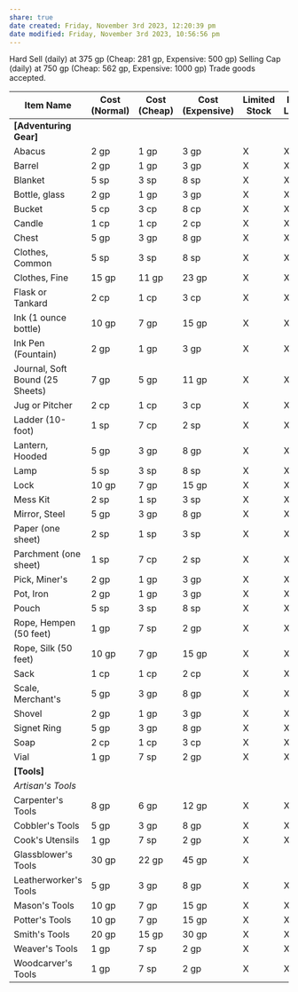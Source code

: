 ```yaml
---
share: true
date created: Friday, November 3rd 2023, 12:20:39 pm
date modified: Friday, November 3rd 2023, 10:56:56 pm
---
```


Hard Sell (daily) at 375 gp (Cheap: 281 gp, Expensive: 500 gp) 
Selling Cap (daily) at 750 gp (Cheap: 562 gp, Expensive: 1000 gp) 
Trade goods accepted.

| Item Name                       | Cost (Normal) | Cost (Cheap) | Cost (Expensive) | Limited Stock | Rural Locale | Urban Locale | Premium Locale |
| ------------------------------- | ------------- | ------------ | ---------------- | ------------- | ------------ | ------------ | -------------- |
| **[Adventuring Gear]**          |               |              |                  |               |              |              |                |
| Abacus                          | 2 gp          | 1 gp         | 3 gp             | X             | X            | X            | X              |
| Barrel                          | 2 gp          | 1 gp         | 3 gp             | X             | X            | X            | X              |
| Blanket                         | 5 sp          | 3 sp         | 8 sp             | X             | X            | X            | X              |
| Bottle, glass                   | 2 gp          | 1 gp         | 3 gp             | X             | X            | X            | X              |
| Bucket                          | 5 cp          | 3 cp         | 8 cp             | X             | X            | X            | X              |
| Candle                          | 1 cp          | 1 cp         | 2 cp             | X             | X            | X            | X              |
| Chest                           | 5 gp          | 3 gp         | 8 gp             | X             | X            | X            | X              |
| Clothes, Common                 | 5 sp          | 3 sp         | 8 sp             | X             | X            | X            | X              |
| Clothes, Fine                   | 15 gp         | 11 gp        | 23 gp            | X             | X            | X            | X              |
| Flask or Tankard                | 2 cp          | 1 cp         | 3 cp             | X             | X            | X            | X              |
| Ink (1 ounce bottle)            | 10 gp         | 7 gp         | 15 gp            | X             | X            | X            | X              |
| Ink Pen (Fountain)              | 2 gp          | 1 gp         | 3 gp             | X             | X            | X            | X              |
| Journal, Soft Bound (25 Sheets) | 7 gp          | 5 gp         | 11 gp            | X             | X            | X            | X              |
| Jug or Pitcher                  | 2 cp          | 1 cp         | 3 cp             | X             | X            | X            | X              |
| Ladder (10-foot)                | 1 sp          | 7 cp         | 2 sp             | X             | X            | X            | X              |
| Lantern, Hooded                 | 5 gp          | 3 gp         | 8 gp             | X             | X            | X            | X              |
| Lamp                            | 5 sp          | 3 sp         | 8 sp             | X             | X            | X            | X              |
| Lock                            | 10 gp         | 7 gp         | 15 gp            | X             | X            | X            | X              |
| Mess Kit                        | 2 sp          | 1 sp         | 3 sp             | X             | X            | X            | X              |
| Mirror, Steel                   | 5 gp          | 3 gp         | 8 gp             | X             | X            | X            | X              |
| Paper (one sheet)               | 2 sp          | 1 sp         | 3 sp             | X             | X            | X            | X              |
| Parchment (one sheet)           | 1 sp          | 7 cp         | 2 sp             | X             | X            | X            | X              |
| Pick, Miner's                   | 2 gp          | 1 gp         | 3 gp             | X             | X            | X            | X              |
| Pot, Iron                       | 2 gp          | 1 gp         | 3 gp             | X             | X            | X            | X              |
| Pouch                           | 5 sp          | 3 sp         | 8 sp             | X             | X            | X            | X              |
| Rope, Hempen (50 feet)          | 1 gp          | 7 sp         | 2 gp             | X             | X            | X            | X              |
| Rope, Silk (50 feet)            | 10 gp         | 7 gp         | 15 gp            | X             | X            | X            | X              |
| Sack                            | 1 cp          | 1 cp         | 2 cp             | X             | X            | X            | X              |
| Scale, Merchant's               | 5 gp          | 3 gp         | 8 gp             | X             | X            | X            | X              |
| Shovel                          | 2 gp          | 1 gp         | 3 gp             | X             | X            | X            | X              |
| Signet Ring                     | 5 gp          | 3 gp         | 8 gp             | X             | X            | X            | X              |
| Soap                            | 2 cp          | 1 cp         | 3 cp             | X             | X            | X            | X              |
| Vial                            | 1 gp          | 7 sp         | 2 gp             | X             | X            | X            | X              |
| **[Tools]**                     |               |              |                  |               |              |              |                |
| *Artisan's Tools*                 |               |              |                  |               |              |              |                |
| Carpenter's Tools               | 8 gp          | 6 gp         | 12 gp            | X             | X            | X            | X              |
| Cobbler's Tools                 | 5 gp          | 3 gp         | 8 gp             | X             | X            | X            | X              |
| Cook's Utensils                 | 1 gp          | 7 sp         | 2 gp             | X             | X            | X            | X              |
| Glassblower's Tools             | 30 gp         | 22 gp        | 45 gp            | X             |              | X            | X              |
| Leatherworker's Tools           | 5 gp          | 3 gp         | 8 gp             | X             | X            | X            | X              |
| Mason's Tools                   | 10 gp         | 7 gp         | 15 gp            | X             | X            | X            | X              |
| Potter's Tools                  | 10 gp         | 7 gp         | 15 gp            | X             | X            | X            | X              |
| Smith's Tools                   | 20 gp         | 15 gp        | 30 gp            | X             | X            | X            | X              |
| Weaver's Tools                  | 1 gp          | 7 sp         | 2 gp             | X             | X            | X            | X              |
| Woodcarver's Tools              | 1 gp          | 7 sp         | 2 gp             | X             | X            | X            | X              |